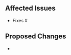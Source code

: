 ## Affected Issues
<!--
Please list issues affected by this PR.
-->
- Fixes #

## Proposed Changes
<!--
Please explain what was changed in this PR.
-->
-
